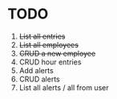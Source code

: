 TODO
====

1. ~~List all entries~~
2. ~~List all employees~~
3. ~~CRUD a new employee~~
4. CRUD hour entries
5. Add alerts
6. CRUD alerts
7. List all alerts / all from user